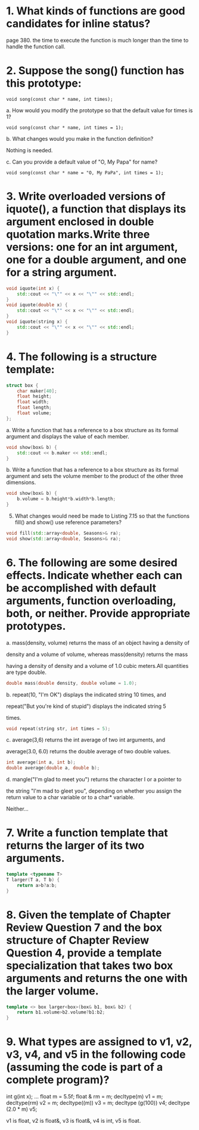 # 1. What kinds of functions are good candidates for inline status?

page 380. the time to execute the function is much longer than the time to handle the function call.

# 2. Suppose the song() function has this prototype:

`void song(const char * name, int times);`

a. How would you modify the prototype so that the default value for times is 1?

`void song(const char * name, int times = 1);`

b. What changes would you make in the function definition?

Nothing is needed.

c. Can you provide a default value of "O, My Papa" for name?

`void song(const char * name = "O, My PaPa", int times = 1);`

# 3. Write overloaded versions of iquote(), a function that displays its argument enclosed in double quotation marks.Write three versions: one for an int argument, one for a double argument, and one for a string argument.

``` cpp
void iquote(int x) {
    std::cout << "\"" << x << "\"" << std::endl;
}
void iquote(double x) {
    std::cout << "\"" << x << "\"" << std::endl;
}
void iquote(string x) {
    std::cout << "\"" << x << "\"" << std::endl;
}
```

# 4. The following is a structure template:

``` cpp
struct box { 
    char maker[40]; 
    float height; 
    float width; 
    float length; 
    float volume; 
};
```

a. Write a function that has a reference to a box structure as its formal argument and displays the value of each member.

``` cpp
void show(box& b) {
    std::cout << b.maker << std::endl;
}
```

b. Write a function that has a reference to a box structure as its formal argument and sets the volume member to the product of the other three dimensions.

``` cpp
void show(box& b) {
    b.volume = b.height*b.width*b.length;
}
```

5. What changes would need be made to Listing 7.15 so that the functions fill() and show() use reference parameters?

``` cpp
void fill(std::array<double, Seasons>& ra); 
void show(std::array<double, Seasons>& ra);
```

# 6. The following are some desired effects. Indicate whether each can be accomplished with default arguments, function overloading, both, or neither. Provide appropriate prototypes.

a. mass(density, volume) returns the mass of an object having a density of

density and a volume of volume, whereas mass(density) returns the mass

having a density of density and a volume of 1.0 cubic meters.All quantities are type double.

``` cpp
double mass(double density, double volume = 1.0);
```

b. repeat(10, "I'm OK") displays the indicated string 10 times, and

repeat("But you're kind of stupid") displays the indicated string 5

times.

``` cpp
void repeat(string str, int times = 5);
```

c. average(3,6) returns the int average of two int arguments, and

average(3.0, 6.0) returns the double average of two double values.

``` cpp
int average(int a, int b);
double average(double a, double b);
```

d. mangle("I'm glad to meet you") returns the character I or a pointer to

the string "I'm mad to gleet you", depending on whether you assign the return value to a char variable or to a char* variable.

Neither...

# 7. Write a function template that returns the larger of its two arguments.

``` cpp
template <typename T>
T larger(T a, T b) {
    return a>b?a:b;
}
```

# 8. Given the template of Chapter Review Question 7 and the box structure of Chapter Review Question 4, provide a template specialization that takes two box arguments and returns the one with the larger volume.

``` cpp
template <> box larger<box>(box& b1, box& b2) {
    return b1.volume>b2.volume?b1:b2;
}
```

# 9. What types are assigned to v1, v2, v3, v4, and v5 in the following code (assuming the code is part of a complete program)?

int g(int x); 
...
float m = 5.5f;
float & rm = m;
decltype(m) v1 = m; 
decltype(rm) v2 = m; 
decltype((m)) v3 = m; 
decltype (g(100)) v4; 
decltype (2.0 * m) v5;

v1 is float, v2 is float&, v3 is float&, v4 is int, v5 is float.